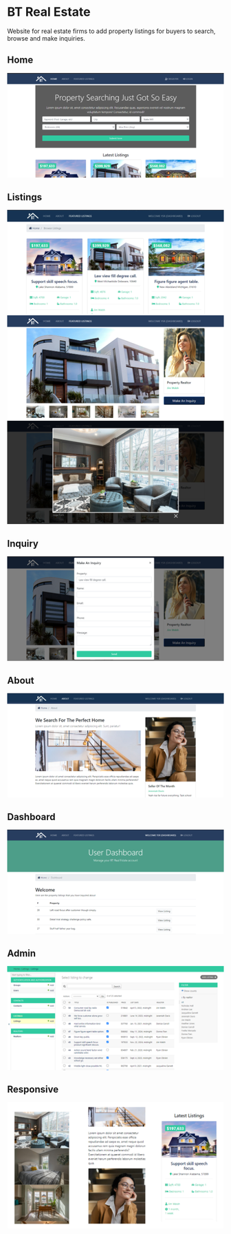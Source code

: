 # BT Real Estate
Website for real estate firms to add property listings for buyers to search, browse and make inquiries.

## Home
<img src="./resources/1. Home.PNG">  

## Listings
<img src="./resources/2. Listings.PNG">  
<img src="./resources/3 Listing.PNG">  
<img src="./resources/4 Listing.PNG">  

## Inquiry
<img src="./resources/6 Inquiry.PNG">  

## About
<img src="./resources/7 About.PNG">  

## Dashboard
<img src="./resources/8 Dashboard.PNG">  

## Admin
<img src="./resources/5 Admin.PNG">  

## Responsive
<img src="./resources/9 Responsive.png">  
